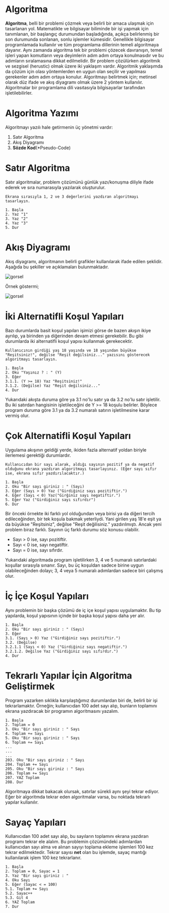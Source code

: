 # Algoritma

**Algoritma**, belli bir problemi çözmek veya belirli bir amaca ulaşmak için tasarlanan yol. Matematikte ve bilgisayar biliminde bir işi yapmak için tanımlanan, bir başlangıç durumundan başladığında, açıkça belirlenmiş bir son durumunda sonlanan, sonlu işlemler kümesidir. Genellikle bilgisayar programlamada kullanılır ve tüm programlama dillerinin temeli algoritmaya dayanır. Aynı zamanda algoritma tek bir problemi çözecek davranışın, temel işleri yapan komutların veya deyimlerin adım adım ortaya konulmasıdır ve bu adımların sıralamasına dikkat edilmelidir. Bir problem çözülürken algoritmik ve sezgisel (herustic) olmak üzere iki yaklaşım vardır. Algoritmik yaklaşımda da çözüm için olası yöntemlerden en uygun olan seçilir ve yapılması gerekenler adım adım ortaya konulur. Algoritmayı belirtmek için; metinsel olarak düz ifade ve akış diyagramı olmak üzere 2 yöntem kullanılır. Algoritmalar bir programlama dili vasıtasıyla bilgisayarlar tarafından işletilebilirler.

# Algoritma Yazımı

Algoritmayı yazılı hale getirmenin üç yönetmi vardır:

1. Satır Algoritma
2. Akış Diyagramı
3. **Sözde Kod**(*Pseudo-Code)

# Satır Algoritma

Satır algoritmalar, problem çözümünü günlük yazı/konuşma diliyle ifade ederek ve sıra numarasıyla yazılarak oluşturulur.

```
Ekrana sırasıyla 1, 2 ve 3 değerlerini yazdıran algoritmayı tasarlayın.

1. Başla
2. Yaz "1"
3. Yaz "2"
4. Yaz "3"
5. Dur
```

# Akış Diyagramı

Akış diyagramı, algoritmanın belirli grafikler kullanılarak ifade edilen şeklidir. Aşağıda bu şekiller ve açıklamaları bulunmaktadır.

![gorsel](https://www.muhammettopcu.com/wp-content/uploads/2019/06/Flowchart-tan%C4%B1mlar%C4%B1-1.png)

Örnek göstermi;

![gorsel](https://upload.wikimedia.org/wikipedia/commons/a/ac/LampFlowchart_tr.svg)

# İki Alternatifli Koşul Yapıları

Bazı durumlarda basit koşul yapıları işimizi görse de bazen akışın ikiye ayrılıp, ya birinden ya diğerinden devam etmesi gerekebilir. Bu gibi durumlarda iki alternatifli koşul yapısı kullanmak gerekecektir.

```
Kullanıcının girdiği yaş 18 yaşında ve 18 yaşından büyükse "Reşitsiniz!", değilse "Reşit değilsiniz..." yazısını gösterecek algoritmayı tasarlayın.

1. Başla
2. Oku "Yaşınız ? : " (Y)
3. Eğer
3.1.1. (Y >= 18) Yaz "Reşitsiniz!"
3.1.2. (Değilse) Yaz "Reşit değilsiniz..."
4. Dur
```

Yukarıdaki akışta duruma göre ya 3.1 no'lu satır ya da 3.2 no'lu satır işletilir. Bu iki satırdan hangisinin işletileceğini de Y >= 18 koşulu belirler. Böylece program duruma göre 3.1 ya da 3.2 numaralı satırın işletilmesine karar vermiş olur.

# Çok Alternatifli Koşul Yapıları

Uygulama akışının geldiği yerde, ikiden fazla alternatif yoldan biriyle ilerlemesi gerektiği durumlardır.

```
Kullanıcıdan bir sayı alarak, aldığı sayının pozitif ya da negatif olduğunu ekrana yazdıran algoritmayı tasarlayınız. (Eğer sayı sıfır ise, ekrana sıfır yazdırılacaktır.)

1. Başla
2. Oku "Bir sayı giriniz : " (Sayı)
3. Eğer (Sayı > 0) Yaz ("Girdiğiniz sayı pozitiftir.")
4. Eğer (Sayı < 0) Yaz("Girğiniz sayı negatiftir.")
5. Eğer Yaz ("Girdiğiniz sayı sıfırdır")
6. Dur
```

Bir önceki örnekte iki farklı yol olduğundan veya birisi ya da diğeri tercih edileceğinden, bir tek koşula bakmak yeterliydi. Yani girilen yaş 18'e eşit ya da büyükse "Reşitsiniz", değilse "Reşit değilisiniz." yazdırılmıştı. Ancak yeni problem biraz farklı. Sayının üç farklı durumu söz konusu olabilir.

- Sayı > 0 ise, sayı pozitiftir.
- Sayı < 0 ise, sayı negatiftir.
- Sayı = 0 ise, sayı sıfırdır.

Yukarıdaki algoritmada program işletilirken 3, 4 ve 5 numaralı satırlardaki koşullar sırasıyla sınanır. Sayı, bu üç koşuldan sadece birine uygun olabileceğinden dolayı; 3, 4 veya 5 numaralı adımlardan sadece biri çalışmış olur.

# İç İçe Koşul Yapıları

Aynı problemin bir başka çözümü de iç içe koşul yapısı uygulamaktır. Bu tip yapılarda, koşul yapısının içinde bir başka koşul yapısı daha yer alır.

```
1. Başla
2. Oku "Bir sayı giriniz : " (Sayı)
3. Eğer
3.1. (Sayı > 0) Yaz ("Girdiğiniz sayı pozitiftir.")
3.2. (Değilse)
3.2.1.1 (Sayı < 0) Yaz ("Girdiğiniz sayı negatiftir.")
3.2.1.2. Değilse Yaz ("Girdiğiniz sayı sıfırdır.")
4. Dur
```

# Tekrarlı Yapılar İçin Algoritma Geliştirmek

Program yazarken sıklıkla karşılaştığımız durumlardan biri de, belirli bir işi tekrarlamaktır. Örneğin; kullanıcıdan 100 adet sayı alıp, bunların toplamını ekrana yazdıracak bir programın algoritmasını yazalım. 

```
1. Başla
2. Toplam = 0
3. Oku "Bir sayı giriniz : " Sayı
4. Toplam += Sayı
5. Oku "Bir sayı giriniz : " Sayı
6. Toplam += Sayı
...
...
...
203. Oku "Bir sayı giriniz : " Sayı
204. Toplam += Sayı
205. Oku "Bir sayı giriniz : " Sayı
206. Toplam += Sayı
207. YAZ Toplam
208. Dur
```

Algoritmaya dikkat bakacak olursak, satırlar sürekli aynı şeyi tekrar ediyor. Eğer bir algoritmda tekrar eden algoritmalar varsa, bu noktada tekrarlı yapılar kullanılır.

# Sayaç Yapıları

Kullanıcıdan 100 adet sayı alıp, bu sayıların toplamını ekrana yazdıran programı tekrar ele alalım. Bu problemin çözümündeki adımlardan kullanıcıdan sayı alma ve alınan sayıyı toplama ekleme işlemleri 100 kez tekrar edilmektedir. Tekrar sayısı **net** olan bu işlemde, sayaç mantığı kullanılarak işlem 100 kez tekrarlanır. 

```
1. Başla
2. Toplam = 0, Sayac = 1
3. Yaz "Bir sayı giriniz : "
4. Oku Sayı
5. Eğer (Sayac < = 100)
5.1. Toplam += Sayı
5.2. Sayac++
5.3. Git 4
6. YAZ Toplam
7. Dur
```
